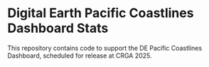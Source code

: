 # Digital Earth Pacific Coastlines Dashboard Stats

This repository contains code to support the DE Pacific Coastlines Dashboard, scheduled
for release at CRGA 2025.
